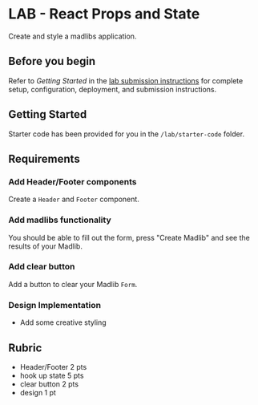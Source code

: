 # LAB - React Props and State

Create and style a madlibs application.

## Before you begin

Refer to *Getting Started*  in the [lab submission instructions](../../../reference/submission-instructions/labs/README.md) for complete setup, configuration, deployment, and submission instructions.

## Getting Started

Starter code has been provided for you in the `/lab/starter-code` folder.

## Requirements

### Add Header/Footer components

Create a `Header` and `Footer` component.

### Add madlibs functionality

You should be able to fill out the form, press "Create Madlib" and
see the results of your Madlib.

### Add clear button

Add a button to clear your Madlib `Form`.

### Design Implementation

* Add some creative styling

## Rubric

* Header/Footer 2 pts
* hook up state 5 pts
* clear button 2 pts
* design 1 pt
